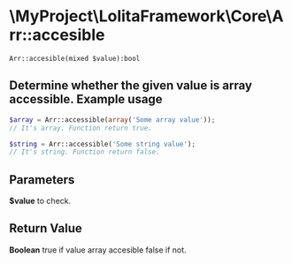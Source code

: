 \MyProject\LolitaFramework\Core\Arr::accesible
===
`Arr::accesible(mixed $value):bool`

Determine whether the given value is array accessible.
Example usage
---
```php
$array = Arr::accessible(array('Some array value'));
// It's array. Function return true.

$string = Arr::accessible('Some string value');
// It's string. Function return false.
```
Parameters
---
**$value** to check.

Return Value
---
**Boolean** true if value array accesible false if not.
